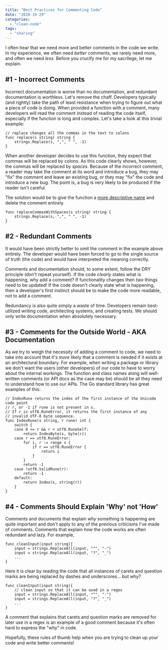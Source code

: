 ```yaml
---
title: "Best Practices for Commenting Code"
date: "2020-10-29"
categories: 
  - "clean-code"
tags: 
  - "sharing"
---
```


I often hear that we need more and better comments in the code we write. In my experience, we often need _better_ comments, we rarely need more, and often we need _less_. Before you crucify me for my sacrilege, let me explain.

## #1 - Incorrect Comments

Incorrect documentation is worse than no documentation, and redundant documentation is worthless. Let's remove the chaff. Developers typically (and rightly) take the path of least resistance when trying to figure out what a piece of code is doing. When provided a function with a comment, many developers will read the comment instead of reading the code itself, especially if the function is long and complex. Let's take a look at this trivial example:

```
// replace changes all the commas in the text to colons
func replace(s string) string {
	strings.Replace(s, ",", " ", -1)
}
```

When another developer decides to use this function, they expect that commas will be replaced by colons. As this code clearly shows, however, the commas will be replaced by _spaces_. Because of the incorrect comment, a reader may take the comment at its word and introduce a bug, they may "fix" the comment and leave an existing bug, or they may "fix" the code and introduce a new bug. The point is, a bug is very likely to be produced if the reader isn't careful.

The solution would be to give the function a [more descriptive name](https://qvault.io/clean-code/naming-variables/) and delete the comment entirely.

```
func replaceCommasWithSpaces(s string) string {
	strings.Replace(s, ",", " ", -1)
}
```

## #2 - Redundant Comments

It would have been strictly better to omit the comment in the example above entirely. The developer would have been forced to go to the single source of truth (the code) and would have interpreted the meaning correctly.

Comments and documentation should, to some extent, follow the DRY principle (don't repeat yourself). If the code _clearly_ states what is happening, why add a comment? If functionality changes then _two_ things need to be updated! If the code doesn't clearly state what is happening, then a developer's first instinct should be to make the code more readable, not to add a comment.

Redundancy is also quite simply a waste of time. Developers remain best-utilized writing code, architecting systems, and creating tests. We should only write documentation when absolutely necessary.

## #3 - Comments for the Outside World - AKA Documentation

As we try to weigh the necessity of adding a comment to code, we need to take into account that it's _more_ likely that a comment is needed if it exists at an architectural boundary. For example, when writing a package or library we don't want the users (other developers) of our code to have to worry about the internal workings. The function and class names along will well-written comments (or API docs as the case may be) should be all they need to understand how to use our APIs. The Go standard library has great examples of this:

```
// IndexRune returns the index of the first instance of the Unicode code point
// r, or -1 if rune is not present in s.
// If r is utf8.RuneError, it returns the first instance of any
// invalid UTF-8 byte sequence.
func IndexRune(s string, r rune) int {
	switch {
	case 0 <= r && r < utf8.RuneSelf:
		return IndexByte(s, byte(r))
	case r == utf8.RuneError:
		for i, r := range s {
			if r == utf8.RuneError {
				return i
			}
		}
		return -1
	case !utf8.ValidRune(r):
		return -1
	default:
		return Index(s, string(r))
	}
}
```

## #4 - Comments Should Explain 'Why' not 'How'

Comments and documents that explain _why_ something is happening are quite important and don't apply to any of the previous criticisms I've made of comments. Comments that explain _how_ the code works are often redundant and lazy. For example,

```
func cleanInput(input string){
	input = strings.ReplaceAll(input, "^", "-")
	input = strings.ReplaceAll(input, "?", "_")
	...
}
```

Here it is clear by reading the code that all instances of carets and question marks are being replaced by dashes and underscores... but why?

```
func cleanInput(input string){
	// clean input so that it can be used in a regex
	input = strings.ReplaceAll(input, "^", "-")
	input = strings.ReplaceAll(input, "?", "_")
	...
}
```

A comment that explains that carets and question marks are removed for later use in a regex is an example of a good comment because it's often hard to express the "why" in code.

Hopefully, these rules of thumb help when you are trying to clean up your code and write better comments!
